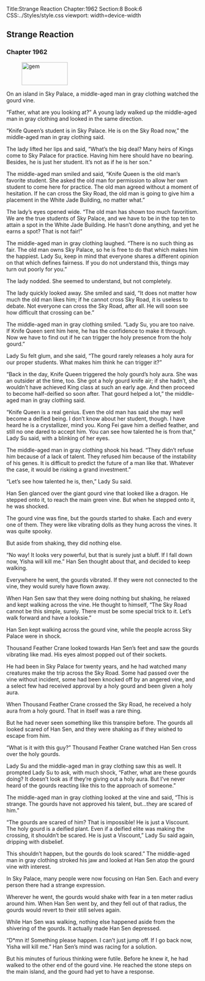 Title:Strange Reaction 
Chapter:1962 
Section:8 
Book:6 
CSS:../Styles/style.css 
viewport: width=device-width
  
## Strange Reaction
### Chapter 1962
  
<figure>
	<img src="../Images/gem.gif" alt="gem" id="gem" width="120" height="60" />
</figure>
  

  
On an island in Sky Palace, a middle-aged man in gray clothing watched the gourd vine.

“Father, what are you looking at?” A young lady walked up the middle-aged man in gray clothing and looked in the same direction.

“Knife Queen’s student is in Sky Palace. He is on the Sky Road now,” the middle-aged man in gray clothing said.

The lady lifted her lips and said, “What’s the big deal? Many heirs of Kings come to Sky Palace for practice. Having him here should have no bearing. Besides, he is just her student. It’s not as if he is her son.”

The middle-aged man smiled and said, “Knife Queen is the old man’s favorite student. She asked the old man for permission to allow her own student to come here for practice. The old man agreed without a moment of hesitation. If he can cross the Sky Road, the old man is going to give him a placement in the White Jade Building, no matter what.”

The lady’s eyes opened wide. “The old man has shown too much favoritism. We are the true students of Sky Palace, and we have to be in the top ten to attain a spot in the White Jade Building. He hasn’t done anything, and yet he earns a spot? That is not fair!”

The middle-aged man in gray clothing laughed. “There is no such thing as fair. The old man owns Sky Palace, so he is free to do that which makes him the happiest. Lady Su, keep in mind that everyone shares a different opinion on that which defines fairness. If you do not understand this, things may turn out poorly for you.”

The lady nodded. She seemed to understand, but not completely.

The lady quickly looked away. She smiled and said, “It does not matter how much the old man likes him; if he cannot cross Sky Road, it is useless to debate. Not everyone can cross the Sky Road, after all. He will soon see how difficult that crossing can be.”

The middle-aged man in gray clothing smiled. “Lady Su, you are too naive. If Knife Queen sent him here, he has the confidence to make it through. Now we have to find out if he can trigger the holy presence from the holy gourd.”

Lady Su felt glum, and she said, “The gourd rarely releases a holy aura for our proper students. What makes him think he can trigger it?”

“Back in the day, Knife Queen triggered the holy gourd’s holy aura. She was an outsider at the time, too. She got a holy gourd knife air; if she hadn’t, she wouldn’t have achieved King class at such an early age. And then proceed to become half-deified so soon after. That gourd helped a lot,” the middle-aged man in gray clothing said.

“Knife Queen is a real genius. Even the old man has said she may well become a deified being. I don’t know about her student, though. I have heard he is a crystallizer, mind you. Kong Fei gave him a deified feather, and still no one dared to accept him. You can see how talented he is from that,” Lady Su said, with a blinking of her eyes.

The middle-aged man in gray clothing shook his head. “They didn’t refuse him because of a lack of talent. They refused him because of the instability of his genes. It is difficult to predict the future of a man like that. Whatever the case, it would be risking a grand investment.”

“Let’s see how talented he is, then,” Lady Su said.

Han Sen glanced over the giant gourd vine that looked like a dragon. He stepped onto it, to reach the main green vine. But when he stepped onto it, he was shocked.

The gourd vine was fine, but the gourds started to shake. Each and every one of them. They were like vibrating dolls as they hung across the vines. It was quite spooky.

But aside from shaking, they did nothing else.

“No way! It looks very powerful, but that is surely just a bluff. If I fall down now, Yisha will kill me.” Han Sen thought about that, and decided to keep walking.

Everywhere he went, the gourds vibrated. If they were not connected to the vine, they would surely have flown away.

When Han Sen saw that they were doing nothing but shaking, he relaxed and kept walking across the vine. He thought to himself, “The Sky Road cannot be this simple, surely. There must be some special trick to it. Let’s walk forward and have a looksie.”

Han Sen kept walking across the gourd vine, while the people across Sky Palace were in shock.

Thousand Feather Crane looked towards Han Sen’s feet and saw the gourds vibrating like mad. His eyes almost popped out of their sockets.

He had been in Sky Palace for twenty years, and he had watched many creatures make the trip across the Sky Road. Some had passed over the vine without incident, some had been knocked off by an angered vine, and a select few had received approval by a holy gourd and been given a holy aura.

When Thousand Feather Crane crossed the Sky Road, he received a holy aura from a holy gourd. That in itself was a rare thing.

But he had never seen something like this transpire before. The gourds all looked scared of Han Sen, and they were shaking as if they wished to escape from him.

“What is it with this guy?” Thousand Feather Crane watched Han Sen cross over the holy gourds.

Lady Su and the middle-aged man in gray clothing saw this as well. It prompted Lady Su to ask, with much shock, “Father, what are these gourds doing? It doesn’t look as if they’re giving out a holy aura. But I’ve never heard of the gourds reacting like this to the approach of someone.”

The middle-aged man in gray clothing looked at the vine and said, “This is strange. The gourds have not approved his talent, but…they are scared of him.”

“The gourds are scared of him? That is impossible! He is just a Viscount. The holy gourd is a deified plant. Even if a deified elite was making the crossing, it shouldn’t be scared. He is just a Viscount,” Lady Su said again, dripping with disbelief.

This shouldn’t happen, but the gourds do look scared.” The middle-aged man in gray clothing stroked his jaw and looked at Han Sen atop the gourd vine with interest.

In Sky Palace, many people were now focusing on Han Sen. Each and every person there had a strange expression.

Wherever he went, the gourds would shake with fear in a ten meter radius around him. When Han Sen went by, and they fell out of that radius, the gourds would revert to their still selves again.

While Han Sen was walking, nothing else happened aside from the shivering of the gourds. It actually made Han Sen depressed.

“D*mn it! Something please happen. I can’t just jump off. If I go back now, Yisha will kill me.” Han Sen’s mind was racing for a solution.

But his minutes of furious thinking were futile. Before he knew it, he had walked to the other end of the gourd vine. He reached the stone steps on the main island, and the gourd had yet to have a response.
